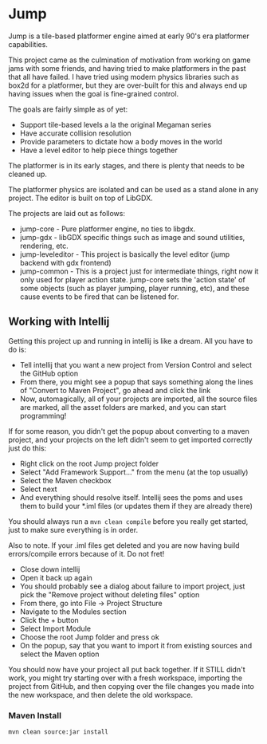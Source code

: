 # Jump
Jump is a tile-based platformer engine aimed at early 90's era platformer capabilities.

This project came as the culmination of motivation from working on game jams with some friends, and having tried to make platformers in the past that all have failed. I have tried using modern physics libraries such as box2d for a platformer, but they are over-built for this and always end up having issues when the goal is fine-grained control.

The goals are fairly simple as of yet:

 * Support tile-based levels a la the original Megaman series
 * Have accurate collision resolution
 * Provide parameters to dictate how a body moves in the world
 * Have a level editor to help piece things together

The platformer is in its early stages, and there is plenty that needs to be cleaned up.

The platformer physics are isolated and can be used as a stand alone in any project. The editor is built on top of LibGDX.

The projects are laid out as follows:
* jump-core - Pure platformer engine, no ties to libgdx.
* jump-gdx - libGDX specific things such as image and sound utilities, rendering, etc.
* jump-leveleditor - This project is basically the level editor (jump backend with gdx frontend)
* jump-common - This is a project just for intermediate things, right now it only used for player action state. jump-core sets the 'action state' of some objects (such as player jumping, player running, etc), and these cause events to be fired that can be listened for.


## Working with Intellij
Getting this project up and running in intellij is like a dream.  All you have to do is:
- Tell intellij that you want a new project from Version Control and select the GitHub option
- From there, you might see a popup that says something along the lines of "Convert to Maven Project", go ahead and click the link
- Now, automagically, all of your projects are imported, all the source files are marked, all the asset folders are marked, and you can start programming!

If for some reason, you didn't get the popup about converting to a maven project, and your projects on the left didn't seem to get imported correctly just do this:
- Right click on the root Jump project folder
- Select "Add Framework Support..." from the menu (at the top usually)
- Select the Maven checkbox
- Select next
- And everything should resolve itself.  Intellij sees the poms and uses them to build your *.iml files (or updates them if they are already there)

You should always run a ```mvn clean compile``` before you really get started, just to make sure everything is in order.

Also to note.  If your .iml files get deleted and you are now having build errors/compile errors because of it.  Do not fret!
- Close down intellij
- Open it back up again
- You should probably see a dialog about failure to import project, just pick the "Remove project without deleting files" option
- From there, go into File -> Project Structure
- Navigate to the Modules section
- Click the + button
- Select Import Module
- Choose the root Jump folder and press ok
- On the popup, say that you want to import it from existing sources and select the Maven option

You should now have your project all put back together.  If it STILL didn't work, you might try starting over with a fresh workspace, importing the project from GitHub, and then copying over the file changes you made into the new workspace, and then delete the old workspace.

### Maven Install
```mvn clean source:jar install```